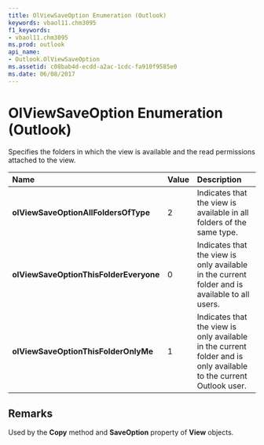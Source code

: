 ```yaml
---
title: OlViewSaveOption Enumeration (Outlook)
keywords: vbaol11.chm3095
f1_keywords:
- vbaol11.chm3095
ms.prod: outlook
api_name:
- Outlook.OlViewSaveOption
ms.assetid: c08bab4d-ecdd-a2ac-1cdc-fa910f9585e0
ms.date: 06/08/2017
---
```



# OlViewSaveOption Enumeration (Outlook)

Specifies the folders in which the view is available and the read permissions attached to the view.



|**Name**|**Value**|**Description**|
|:-----|:-----|:-----|
| **olViewSaveOptionAllFoldersOfType**|2|Indicates that the view is available in all folders of the same type.|
| **olViewSaveOptionThisFolderEveryone**|0|Indicates that the view is only available in the current folder and is available to all users.|
| **olViewSaveOptionThisFolderOnlyMe**|1|Indicates that the view is only available in the current folder and is only available to the current Outlook user.|

## Remarks

Used by the **Copy** method and **SaveOption** property of **View** objects.


